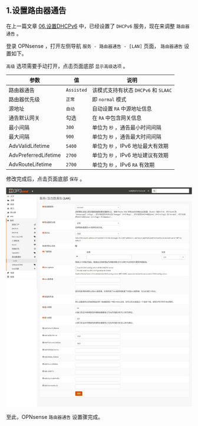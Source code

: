 ## 1.设置路由器通告

在上一篇文章 [06.设置DHCPv6](./06.设置DHCPv6.md) 中，已经设置了 `DHCPv6` 服务，现在来调整 `路由器通告` 。  

登录 OPNsense ，打开左侧导航 `服务 - 路由器通告 - [LAN]` 页面， `路由器通告` 设置如下。  

`高级` 选项需要手动打开，点击页面底部 `显示高级选项` 。  

|参数|值|说明|
|--|--|--|
|路由器通告|`Assisted`|该模式支持有状态 `DHCPv6` 和 `SLAAC` |
|路由器优先级|`正常`|即 `normal` 模式|
|源地址|`自动`|自动设置 `RA` 中源地址信息|
|通告默认网关|勾选|在 `RA` 中包含网关信息|
|最小间隔|`300`|单位为 `秒` ，通告最小时间间隔|
|最大间隔|`900`|单位为 `秒` ，通告最大时间间隔|
|AdvValidLifetime|`5400`|单位为 `秒` ，IPv6 地址最大有效期|
|AdvPreferredLifetime|`2700`|单位为 `秒` ，IPv6 地址建议有效期|
|AdvRouteLifetime|`2700`|单位为 `秒` ，IPv6 `RA` 有效期|

修改完成后，点击页面底部 `保存` 。  

![设置路由器通告](img/p07/opn_ra.jpeg)

至此，OPNsense `路由器通告` 设置骤完成。  

